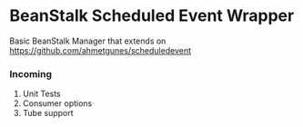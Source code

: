# BeanStalk Scheduled Event Wrapper

Basic BeanStalk Manager that extends on https://github.com/ahmetgunes/scheduledevent

### Incoming

1. Unit Tests
2. Consumer options
3. Tube support